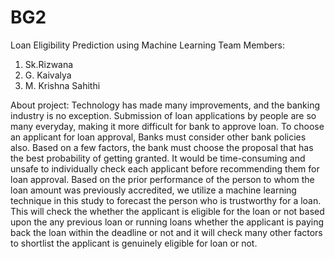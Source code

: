 # BG2
Loan Eligibility Prediction using Machine Learning
Team Members:
1. Sk.Rizwana
2. G. Kaivalya
3. M. Krishna Sahithi

About project:
Technology has made many improvements, and the banking industry is no exception. Submission of loan applications by people are so many everyday, making it more difficult for bank to approve loan. To choose an applicant for loan approval, Banks must consider other bank policies also. Based on a few factors, the bank must choose the proposal that has the best probability of getting granted. It would be time-consuming and unsafe to individually check each applicant before recommending them for loan approval. Based on the prior performance of the person to whom the loan amount was previously accredited, we utilize a machine learning technique in this study to forecast the person who is trustworthy for a loan. This will check the whether the applicant is eligible for the loan or not based upon the any previous loan or running loans whether the applicant is paying back the loan within the deadline or not and it will check many other factors to shortlist the applicant is genuinely eligible for loan or not.

